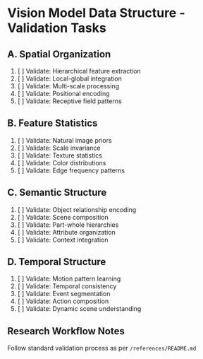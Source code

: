 # Vision Model Data Structure - Validation Tasks

## A. Spatial Organization
1. [ ] Validate: Hierarchical feature extraction
2. [ ] Validate: Local-global integration
3. [ ] Validate: Multi-scale processing
4. [ ] Validate: Positional encoding
5. [ ] Validate: Receptive field patterns

## B. Feature Statistics
1. [ ] Validate: Natural image priors
2. [ ] Validate: Scale invariance
3. [ ] Validate: Texture statistics
4. [ ] Validate: Color distributions
5. [ ] Validate: Edge frequency patterns

## C. Semantic Structure
1. [ ] Validate: Object relationship encoding
2. [ ] Validate: Scene composition
3. [ ] Validate: Part-whole hierarchies
4. [ ] Validate: Attribute organization
5. [ ] Validate: Context integration

## D. Temporal Structure
1. [ ] Validate: Motion pattern learning
2. [ ] Validate: Temporal consistency
3. [ ] Validate: Event segmentation
4. [ ] Validate: Action composition
5. [ ] Validate: Dynamic scene understanding

## Research Workflow Notes
Follow standard validation process as per `/references/README.md`